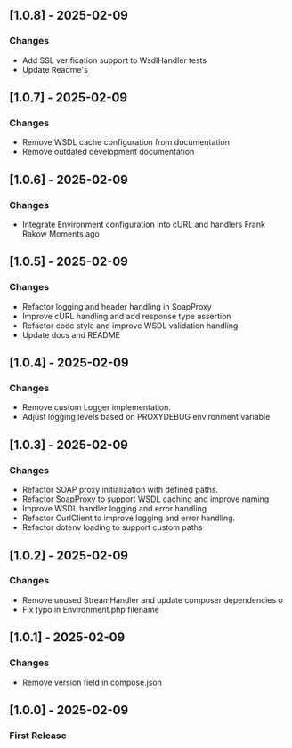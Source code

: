 ## [1.0.8] - 2025-02-09

### Changes
- Add SSL verification support to WsdlHandler tests 
-  Update Readme's

## [1.0.7] - 2025-02-09

### Changes
- Remove WSDL cache configuration from documentation 
- Remove outdated development documentation 

## [1.0.6] - 2025-02-09

### Changes
- Integrate Environment configuration into cURL and handlers Frank Rakow Moments ago

## [1.0.5] - 2025-02-09

### Changes
- Refactor logging and header handling in SoapProxy 
- Improve cURL handling and add response type assertion
- Refactor code style and improve WSDL validation handling 
- Update docs and README 

## [1.0.4] - 2025-02-09

### Changes
- Remove custom Logger implementation. 
- Adjust logging levels based on PROXYDEBUG environment variable 

## [1.0.3] - 2025-02-09

### Changes
- Refactor SOAP proxy initialization with defined paths.
- Refactor SoapProxy to support WSDL caching and improve naming 
- Improve WSDL handler logging and error handling 
- Refactor CurlClient to improve logging and error handling.
- Refactor dotenv loading to support custom paths 

## [1.0.2] - 2025-02-09

### Changes
- Remove unused StreamHandler and update composer dependencies o
- Fix typo in Environment.php filename 

## [1.0.1] - 2025-02-09

### Changes
- Remove version field in compose.json

## [1.0.0] - 2025-02-09

### First Release

